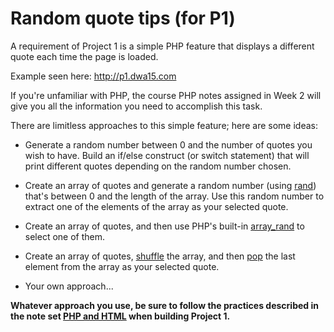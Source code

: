 # Random quote tips (for P1)

A requirement of Project 1 is a simple PHP feature that displays a different quote each time the page is loaded.

Example seen here: <http://p1.dwa15.com>

If you're unfamiliar with PHP, the course PHP notes assigned in Week 2 will give you all the information you need to accomplish this task.

There are limitless approaches to this simple feature; here are some ideas:

* Generate a random number between 0 and the number of quotes you wish to have. Build an if/else construct (or switch statement) that will print different quotes depending on the random number chosen.

+ Create an array of quotes and generate a random number (using [rand]([rand](http://php.net/manual/en/function.rand.php))) that's between 0 and the length of the array. Use this random number to extract one of the elements of the array as your selected quote.

+ Create an array of quotes, and then use PHP's built-in [array_rand](http://php.net/manual/en/function.array-rand.php) to select one of them.

+ Create an array of quotes, [shuffle](http://php.net/manual/en/function.shuffle.php) the array, and then
[pop](http://php.net/manual/en/function.array-pop.php) the last element from the array as your selected quote.

+ Your own approach...

__Whatever approach you use, be sure to follow the practices described in the note set [PHP and HTML](/php/php-and-html.md) when building Project 1.__
